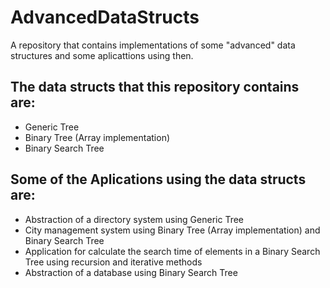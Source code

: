 # AdvancedDataStructs
A repository that contains implementations of some "advanced" data structures and some aplicattions using then.

## The data structs that this repository contains are:

* Generic Tree
* Binary Tree (Array implementation)
* Binary Search Tree

## Some of the Aplications using the data structs are:
* Abstraction of a directory system using Generic Tree
* City management system using Binary Tree (Array implementation) and Binary Search Tree
* Application for calculate the search time of elements in a Binary Search Tree using recursion and iterative methods
* Abstraction of a database using Binary Search Tree
